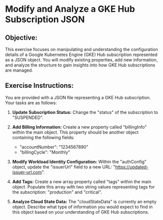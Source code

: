 # Modify and Analyze a GKE Hub Subscription JSON

## Objective:

This exercise focuses on manipulating and understanding the configuration details of a Google Kubernetes Engine (GKE) Hub subscription represented as a JSON object. You will modify existing properties, add new information, and analyze the structure to gain insights into how GKE Hub subscriptions are managed.


## Exercise Instructions:

You are provided with a JSON file representing a GKE Hub subscription. Your tasks are as follows:

1. **Update Subscription Status:** Change the "status" of the subscription to "SUSPENDED".
2. **Add Billing Information:** Create a new property called "billingInfo" within the main object. This property should be another object containing the following fields:

    - "accountNumber": "1234567890"
    - "billingCycle": "Monthly"

3. **Modify Workload Identity Configuration:** Within the "authConfig" object, update the "issuerUrl" field to a new URL: "https://updated-issuer-url.com".

4. **Add Tags:** Create a new array property called "tags" within the main object. Populate this array with two string values representing tags for the subscription: "production" and "critical".
5. **Analyze Cloud State Data:** The "cloudStateData" is currently an empty object. Describe what type of information you would expect to find in this object based on your understanding of GKE Hub subscriptions.



